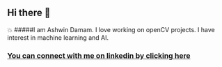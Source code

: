 ## Hi there 👋

:collision:
#####I am Ashwin Damam. I love working on openCV projects. I have interest in machine learning and AI.
### [You can connect with me on linkedin by clicking here](www.linkedin.com/in/ashwin-damam-b220a2190)

